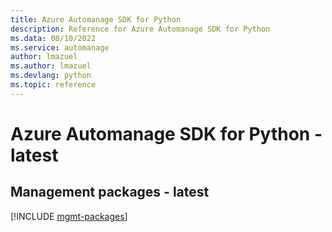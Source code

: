 ```yaml
---
title: Azure Automanage SDK for Python
description: Reference for Azure Automanage SDK for Python
ms.data: 08/10/2022
ms.service: automanage
author: lmazuel
ms.author: lmazuel
ms.devlang: python
ms.topic: reference
---
```

# Azure Automanage SDK for Python - latest

## Management packages - latest
[!INCLUDE [mgmt-packages](automanage-mgmt-index.md)]